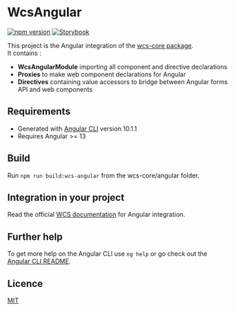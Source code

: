 # WcsAngular

[![npm version](https://img.shields.io/npm/v/wcs-angular?style=for-the-badge)](https://www.npmjs.com/package/wcs-angular)
[![Storybook](https://img.shields.io/badge/Angular-fff.svg?logo=angular&style=for-the-badge&logoColor=DD0031)](https://angular.io/)


This project is the Angular integration of the [wcs-core package](https://www.npmjs.com/package/wcs-core).  
It contains :
* **WcsAngularModule** importing all component and directive declarations
* **Proxies** to make web component declarations for Angular
* **Directives** containing value accessors to bridge between Angular forms API and web components 

## Requirements

- Generated with [Angular CLI](https://github.com/angular/angular-cli) version 10.1.1
- Requires Angular >= 13

## Build

Run `npm run build:wcs-angular` from the wcs-core/angular folder.

## Integration in your project

Read the official [WCS documentation](https://wcs.dev.sncf/?path=/docs/documentation-integrations-framework-integrations--documentation#angular-)
for Angular integration.

## Further help

To get more help on the Angular CLI use `ng help` or go check out the [Angular CLI README](https://github.com/angular/angular-cli/blob/master/README.md).

## Licence

[MIT](https://gitlab.com/SNCF/wcs/-/blob/master/LICENSE)
